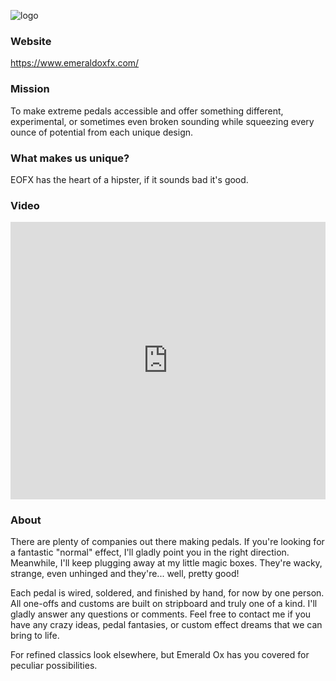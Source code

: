 ![logo](https://static.wixstatic.com/media/be939f_907476f142ab48fb879e4f04a3b72fd2~mv2.png/v1/fill/w_184,h_128,al_c,q_85,usm_0.66_1.00_0.01,enc_auto/EOFX%20gem%20profile%20logo%204.png)

### Website
https://www.emeraldoxfx.com/

### Mission
To make extreme pedals accessible and offer something different, experimental, or sometimes even broken sounding while squeezing every ounce of potential from each unique design.

### What makes us unique?
EOFX has the heart of a hipster, if it sounds bad it's good.

### Video
<iframe width="100%" height="444" src="https://www.youtube.com/embed/sHugAyOVjEY" title="YouTube video player" frameborder="0" allow="accelerometer; autoplay; clipboard-write; encrypted-media; gyroscope; picture-in-picture" allowfullscreen></iframe>

### About 
There are plenty of companies out there making pedals. If you're looking for a fantastic "normal" effect, I'll gladly point you in the right direction. Meanwhile, I'll keep plugging away at my little magic boxes. They're wacky, strange, even unhinged and they're... well, pretty good!

Each pedal is wired, soldered, and finished by hand, for now by one person. All one-offs and customs are built on stripboard and truly one of a kind. I'll gladly answer any questions or comments. Feel free to contact me if you have any crazy ideas, pedal fantasies, or custom effect dreams that we can bring to life.

For refined classics look elsewhere, but Emerald Ox has you covered for peculiar possibilities.
